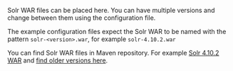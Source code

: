 Solr WAR files can be placed here.  You can have multiple versions and change between them using the configuration file.

The example configuration files expect the Solr WAR to be named with the pattern `solr-<version>.war`, for example `solr-4.10.2.war`

You can find Solr WAR files in Maven repository.  For example [Solr 4.10.2 WAR](http://central.maven.org/maven2/org/apache/solr/solr/4.10.2/solr-4.10.2.war) and [find older versions here](http://mvnrepository.com/artifact/org.apache.solr/solr).
